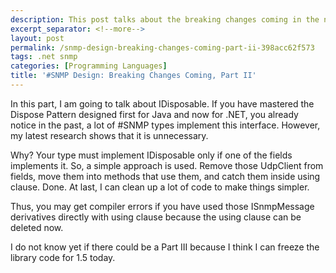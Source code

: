```yaml
---
description: This post talks about the breaking changes coming in the next release.
excerpt_separator: <!--more-->
layout: post
permalink: /snmp-design-breaking-changes-coming-part-ii-398acc62f573
tags: .net snmp
categories: [Programming Languages]
title: '#SNMP Design: Breaking Changes Coming, Part II'
---
```

In this part, I am going to talk about IDisposable. If you have mastered the Dispose Pattern designed first for Java and now for .NET, you already notice in the past, a lot of #SNMP types implement this interface. However, my latest research shows that it is unnecessary.

Why? Your type must implement IDisposable only if one of the fields implements it. So, a simple approach is used. Remove those UdpClient from fields, move them into methods that use them, and catch them inside using clause. Done. At last, I can clean up a lot of code to make things simpler.

Thus, you may get compiler errors if you have used those ISnmpMessage derivatives directly with using clause because the using clause can be deleted now.

I do not know yet if there could be a Part III because I think I can freeze the library code for 1.5 today.
<!--more-->